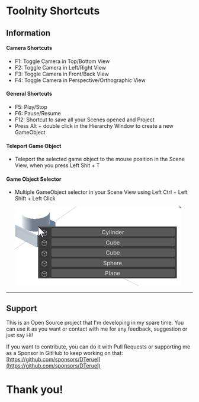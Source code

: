 
# Toolnity Shortcuts

## Information

#### Camera Shortcuts
* F1: Toggle Camera in Top/Bottom View
* F2: Toggle Camera in Left/Right View
* F3: Toggle Camera in Front/Back View
* F4: Toggle Camera in Perspective/Orthographic View

#### General Shortcuts
* F5: Play/Stop
* F6: Pause/Resume
* F12: Shortcut to save all your Scenes opened and Project
* Press Alt + double click in the Hierarchy Window to create a new GameObject
  
#### Teleport Game Object
* Teleport the selected game object to the mouse position in the Scene View, when you press Left Shit + T

#### Game Object Selector
* Multiple GameObject selector in your Scene View using Left Ctrl + Left Shift + Left Click

  ![Object Selector](.readme/ObjectSelector.png)

--------------------------------

## Support
This is an Open Source project that I'm developing in my spare time.
You can use it as you want or contact with me for any feedback, suggestion or just say Hi!

If you want to contribute, you can do it with Pull Requests or supporting me as a Sponsor in GitHub to keep working on that:
[https://github.com/sponsors/DTeruel](https://github.com/sponsors/DTeruel)

# Thank you!
